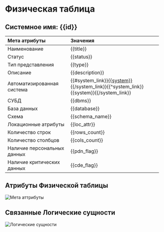 # Физическая таблица
## Системное имя: {{id}}

[//]: # (отображаем АС как ссылку только для АС, описанных в `$$.components`, для неописанных - текст)

Мета атрибуты               | Значения
:------------               | :------------
Наименование                | {{title}}
Статус                      | {{status}}
Тип представления           | {{type}}
Описание                    | {{description}}
Автоматизированная система  | {{#system_link}}[{{system}}]({{system_link}}){{/system_link}}{{^system_link}}{{system}}{{/system_link}}
СУБД                        | {{dbms}}
База данных                 | {{database}}
Схема                       | {{schema_name}}
Локационные атрибуты        | {{loc_attr}}
Количество строк            | {{rows_count}}
Количество столбцов         | {{cols_count}}
Наличие персональных данных | {{pdn_flag}}
Наличие критических данных  | {{cde_flag}}

## Атрибуты Физической таблицы
![Мета аттрибуты](@entity/seaf.ia.physical_attributes/registry_by_physical_tables?id={{id}})

## Связанные Логические сущности
![Логические сущности](@entity/seaf.ia.data_objects/registry_by_physical_tables?id={{id}})
